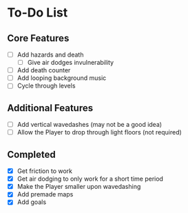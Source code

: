 # To-Do List

## Core Features

- [ ] Add hazards and death
  - [ ] Give air dodges invulnerability
- [ ] Add death counter
- [ ] Add looping background music
- [ ] Cycle through levels

## Additional Features

- [ ] Add vertical wavedashes (may not be a good idea)
- [ ] Allow the Player to drop through light floors (not required)

## Completed

- [x] Get friction to work
- [x] Get air dodging to only work for a short time period
- [x] Make the Player smaller upon wavedashing
- [x] Add premade maps
- [x] Add goals
